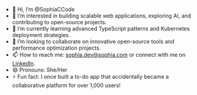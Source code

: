 - 👋 Hi, I’m @SophiaCCode
- 👀 I’m interested in building scalable web applications, exploring AI, and contributing to open-source projects.
- 🌱 I’m currently learning advanced TypeScript patterns and Kubernetes deployment strategies.
- 💞️ I’m looking to collaborate on innovative open-source tools and performance optimization projects.
- 📫 How to reach me: sophia.dev@sophia.com or connect with me on [LinkedIn](https://www.linkedin.com/in/sophiacode).
- 😄 Pronouns: She/Her
- ⚡ Fun fact: I once built a to-do app that accidentally became a collaborative platform for over 1,000 users!

